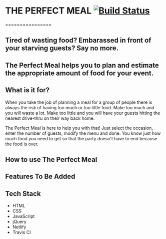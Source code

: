 # THE PERFECT MEAL [![Build Status](https://travis-ci.org/steffencrespo/the-perfect-meal.svg?branch=master)](https://travis-ci.org/steffencrespo/the-perfect-meal)
================
## Tired of wasting food? Embarassed in front of your starving guests? Say no more.
## The Perfect Meal helps you to plan and estimate the appropriate amount of food for your event.

What is it for?
---------------
When you take the job of planning a meal for a group of people there is always the risk of having too much or too little food. Make too much and you will waste a lot. Make too little and you will have your guests hitting the nearest drive-thru on their way back home. 

The Perfect Meal is here to help you with that! Just select the occasion, enter the number of guests, modify the menu and done. You know just how much food you need to get so that the party doesn't have to end because the food is over.

How to use The Perfect Meal
---------------------------
<Work in progress>


Features To Be Added
--------------------

Tech Stack
----------
* HTML
* CSS
* JavaScript
* jQuery
* Netlify
* Travis CI